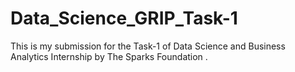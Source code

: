 # Data_Science_GRIP_Task-1
This is my submission for the Task-1 of Data Science and Business Analytics Internship by The Sparks Foundation .
